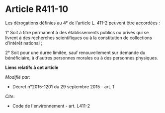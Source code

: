 # Article R411-10

Les dérogations définies au 4° de l'article L. 411-2 peuvent être accordées : 

1° Soit à titre permanent à des établissements publics ou privés qui se livrent à des recherches scientifiques ou à la
constitution de collections d'intérêt national ; 

2° Soit pour une durée limitée, sauf renouvellement sur demande du bénéficiaire, à d'autres personnes morales ou à des
personnes physiques.

**Liens relatifs à cet article**

_Modifié par_:

  - Décret n°2015-1201 du 29 septembre 2015 - art. 1

_Cite_:

  - Code de l'environnement - art. L411-2
